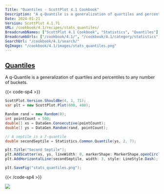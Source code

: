 ```yaml
---
Title: "Quantiles - ScottPlot 4.1 Cookbook"
Description: "A q-Quantile is a generalization of quartiles and percentiles to any number of buckets."
Date: 2024-01-21
Version: ScottPlot 4.1.71
URL: /cookbook/4.1/recipes/stats_quantiles/
BreadcrumbNames: ["ScottPlot 4.1 Cookbook", "Statistics", "Quantiles"]
BreadcrumbUrls: ["/cookbook/4.1/", "/cookbook/4.1/category/statistics", "/cookbook/4.1/recipes/stats_quantiles/"]
SearchUrl: "/cookbook/4.1/search/"
OgImage: "/cookbook/4.1/images/stats_quantiles.png"
---
```


<h2><a id='quantiles' href='/cookbook/4.1/recipes/stats_quantiles/'>Quantiles</a></h2>

A q-Quantile is a generalization of quartiles and percentiles to any number of buckets.

{{< code-sp4 >}}

```cs
ScottPlot.Version.ShouldBe(4, 1, 71);
var plt = new ScottPlot.Plot(600, 400);

Random rand = new Random(0);
int pointCount = 500;
double[] xs = DataGen.Consecutive(pointCount);
double[] ys = DataGen.Random(rand, pointCount);

// A septile is a 7-quantile
double secondSeptile = Statistics.Common.Quantile(ys, 2, 7);

plt.Title("Second Septile");
plt.AddScatter(xs, ys, lineWidth: 0, markerShape: MarkerShape.openCircle);
plt.AddHorizontalLine(secondSeptile, width: 3, style: LineStyle.Dash);

plt.SaveFig("stats_quantiles.png");
```

{{< /code-sp4 >}}

<img src='../../images/stats_quantiles.png' class='d-block mx-auto my-5' />


